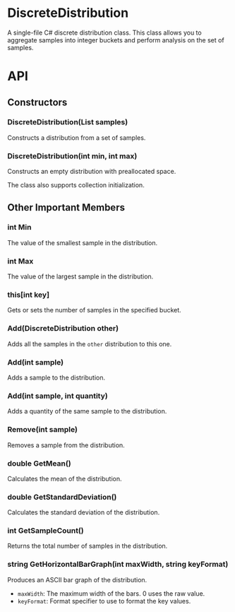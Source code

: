 # DiscreteDistribution
A single-file C# discrete distribution class. This class allows you to aggregate samples into integer buckets and perform analysis on the set of samples.

# API

## Constructors

### DiscreteDistribution(List<int> samples)
Constructs a distribution from a set of samples.

### DiscreteDistribution(int min, int max)
Constructs an empty distribution with preallocated space.

The class also supports collection initialization.

## Other Important Members

### int Min
The value of the smallest sample in the distribution.

### int Max
The value of the largest sample in the distribution.

### this[int key]
Gets or sets the number of samples in the specified bucket.

### Add(DiscreteDistribution other)
Adds all the samples in the `other` distribution to this one.

### Add(int sample)
Adds a sample to the distribution.

### Add(int sample, int quantity)
Adds a quantity of the same sample to the distribution.

### Remove(int sample)
Removes a sample from the distribution.

### double GetMean()
Calculates the mean of the distribution.

### double GetStandardDeviation()
Calculates the standard deviation of the distribution.

### int GetSampleCount()
Returns the total number of samples in the distribution.

### string GetHorizontalBarGraph(int maxWidth, string keyFormat)
Produces an ASCII bar graph of the distribution.
* `maxWidth`: The maximum width of the bars. 0 uses the raw value.
* `keyFormat`: Format specifier to use to format the key values.
